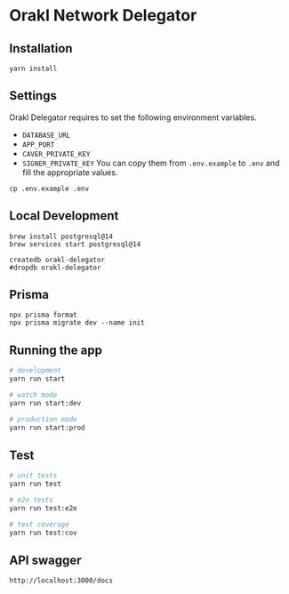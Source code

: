 # Orakl Network Delegator

## Installation

```shell
yarn install
```

## Settings

Orakl Delegator requires to set the following environment variables.

- `DATABASE_URL`
- `APP_PORT`
- `CAVER_PRIVATE_KEY`
- `SIGNER_PRIVATE_KEY`
  You can copy them from `.env.example` to `.env` and fill the appropriate values.

```shell
cp .env.example .env
```

## Local Development

```shell
brew install postgresql@14
brew services start postgresql@14
```

```shell
createdb orakl-delegator
#dropdb orakl-delegator
```

## Prisma

```shell
npx prisma format
npx prisma migrate dev --name init
```

## Running the app

```bash
# development
yarn run start

# watch mode
yarn run start:dev

# production mode
yarn run start:prod
```

## Test

```bash
# unit tests
yarn run test

# e2e tests
yarn run test:e2e

# test coverage
yarn run test:cov
```

## API swagger

```bash
http://localhost:3000/docs
```
